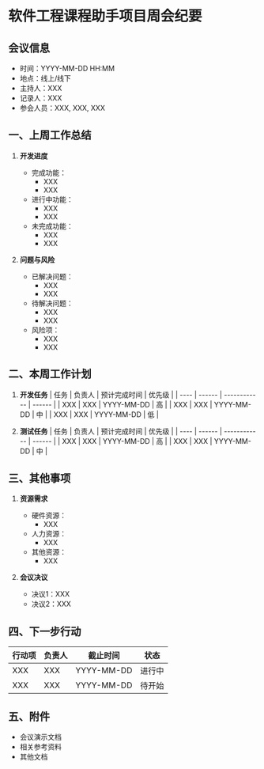 # 软件工程课程助手项目周会纪要

## 会议信息
- 时间：YYYY-MM-DD HH:MM
- 地点：线上/线下
- 主持人：XXX
- 记录人：XXX
- 参会人员：XXX, XXX, XXX

## 一、上周工作总结
1. **开发进度**
   - 完成功能：
     - XXX
     - XXX
   - 进行中功能：
     - XXX
     - XXX
   - 未完成功能：
     - XXX
     - XXX

2. **问题与风险**
   - 已解决问题：
     - XXX
     - XXX
   - 待解决问题：
     - XXX
     - XXX
   - 风险项：
     - XXX
     - XXX

## 二、本周工作计划
1. **开发任务**
   | 任务 | 负责人 | 预计完成时间 | 优先级 |
   | ---- | ------ | ------------ | ------ |
   | XXX | XXX | YYYY-MM-DD | 高 |
   | XXX | XXX | YYYY-MM-DD | 中 |
   | XXX | XXX | YYYY-MM-DD | 低 |

2. **测试任务**
   | 任务 | 负责人 | 预计完成时间 | 优先级 |
   | ---- | ------ | ------------ | ------ |
   | XXX | XXX | YYYY-MM-DD | 高 |
   | XXX | XXX | YYYY-MM-DD | 中 |

## 三、其他事项
1. **资源需求**
   - 硬件资源：
     - XXX
   - 人力资源：
     - XXX
   - 其他资源：
     - XXX

2. **会议决议**
   - 决议1：XXX
   - 决议2：XXX

## 四、下一步行动
| 行动项 | 负责人 | 截止时间 | 状态 |
| ------ | ------ | -------- | ---- |
| XXX | XXX | YYYY-MM-DD | 进行中 |
| XXX | XXX | YYYY-MM-DD | 待开始 |

## 五、附件
- 会议演示文档
- 相关参考资料
- 其他文档 